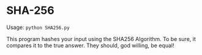 # SHA-256

Usage: `python SHA256.py`

This program hashes your input using the SHA256 Algorithm. To be sure, it compares it to the true answer. They should, god willing, be equal!